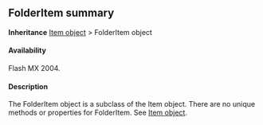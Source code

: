 ## FolderItem summary

**Inheritance** [Item object](../Item_object/Item_summary.md) > FolderItem object

#### Availability

Flash MX 2004.

#### Description

The FolderItem object is a subclass of the Item object. There are no unique methods or properties for FolderItem. See [Item object](../Item_object/Item_summary.md).
